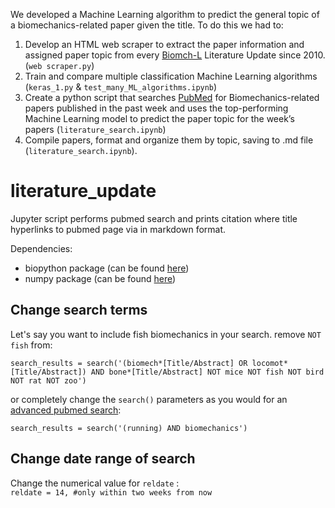 We developed a Machine Learning algorithm to predict the general topic of a biomechanics-related paper given the title. To do this we had to:

1. Develop an HTML web scraper to extract the paper information and assigned paper topic from every [Biomch-L](https://biomch-l.isbweb.org/forums/7-Literature-Update) Literature Update since 2010. (`web scraper.py`)
2. Train and compare multiple classification Machine Learning algorithms (`keras_1.py` & `test_many_ML_algorithms.ipynb`)
3. Create a python script that searches [PubMed](https://www.ncbi.nlm.nih.gov/pubmed/) for Biomechanics-related papers published in the past week and uses the top-performing Machine Learning model to predict the paper topic for the week’s papers (`literature_search.ipynb`)
5. Compile papers, format and organize them by topic, saving to .md file (`literature_search.ipynb`).

# literature_update
Jupyter script performs pubmed search and prints citation where title hyperlinks to pubmed page via in markdown format. 

Dependencies: 
* biopython package (can be found [here](https://biopython.org/wiki/Download))
* numpy package (can be found [here](https://www.numpy.org/))

## Change search terms

Let's say you want to include fish biomechanics in your search. remove `NOT fish` from:

`search_results = search('(biomech*[Title/Abstract] OR locomot*[Title/Abstract]) AND bone*[Title/Abstract] NOT mice NOT fish NOT bird NOT rat NOT zoo')`

or completely change the `search()` parameters as you would for an [advanced pubmed search](https://www.ncbi.nlm.nih.gov/pubmed/advanced):

`search_results = search('(running) AND biomechanics')`

## Change date range of search

Change the numerical value for `reldate` :  
`reldate = 14, #only within two weeks from now`

